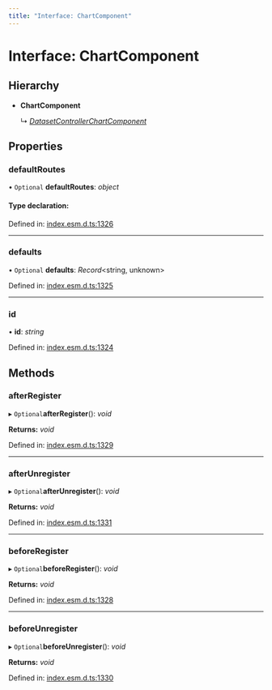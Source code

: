 ```yaml
---
title: "Interface: ChartComponent"
---
```


# Interface: ChartComponent

## Hierarchy

* **ChartComponent**

  ↳ [*DatasetControllerChartComponent*](datasetcontrollerchartcomponent.md)

## Properties

### defaultRoutes

• `Optional` **defaultRoutes**: *object*

#### Type declaration:

Defined in: [index.esm.d.ts:1326](https://github.com/chartjs/Chart.js/blob/b319f2cf/types/index.esm.d.ts#L1326)

___

### defaults

• `Optional` **defaults**: *Record*<string, unknown\>

Defined in: [index.esm.d.ts:1325](https://github.com/chartjs/Chart.js/blob/b319f2cf/types/index.esm.d.ts#L1325)

___

### id

• **id**: *string*

Defined in: [index.esm.d.ts:1324](https://github.com/chartjs/Chart.js/blob/b319f2cf/types/index.esm.d.ts#L1324)

## Methods

### afterRegister

▸ `Optional`**afterRegister**(): *void*

**Returns:** *void*

Defined in: [index.esm.d.ts:1329](https://github.com/chartjs/Chart.js/blob/b319f2cf/types/index.esm.d.ts#L1329)

___

### afterUnregister

▸ `Optional`**afterUnregister**(): *void*

**Returns:** *void*

Defined in: [index.esm.d.ts:1331](https://github.com/chartjs/Chart.js/blob/b319f2cf/types/index.esm.d.ts#L1331)

___

### beforeRegister

▸ `Optional`**beforeRegister**(): *void*

**Returns:** *void*

Defined in: [index.esm.d.ts:1328](https://github.com/chartjs/Chart.js/blob/b319f2cf/types/index.esm.d.ts#L1328)

___

### beforeUnregister

▸ `Optional`**beforeUnregister**(): *void*

**Returns:** *void*

Defined in: [index.esm.d.ts:1330](https://github.com/chartjs/Chart.js/blob/b319f2cf/types/index.esm.d.ts#L1330)
